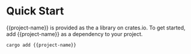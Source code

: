 # Quick Start

{{project-name}} is provided as the a library on crates.io. To get started, add {{project-name}} as a dependency to your project.

```
cargo add {{project-name}}
```
